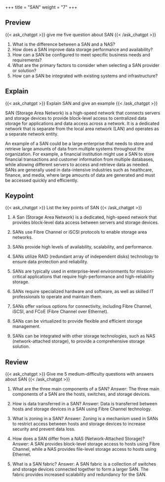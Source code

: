 +++
title = "SAN"
weight = "7"
+++
## Preview
{{< ask_chatgpt >}}
give me five question about SAN
{{< /ask_chatgpt >}}

1. What is the difference between a SAN and a NAS?
2. How does a SAN improve data storage performance and availability?
3. How can a SAN be configured to meet specific business needs and requirements?
4. What are the primary factors to consider when selecting a SAN provider or solution?
5. How can a SAN be integrated with existing systems and infrastructure?   

## Explain
{{< ask_chatgpt >}}
Explain SAN and give an example
{{< /ask_chatgpt >}}

SAN (Storage Area Network) is a high-speed network that connects servers and storage devices to provide block-level access to centralized data storage for applications and data access across a network. It is a dedicated network that is separate from the local area network (LAN) and operates as a separate network entity.

An example of a SAN could be a large enterprise that needs to store and retrieve large amounts of data from multiple systems throughout the organization. For example, a financial institution might use a SAN to store financial transactions and customer information from multiple databases, while allowing different servers to access and retrieve data as needed. SANs are generally used in data-intensive industries such as healthcare, finance, and media, where large amounts of data are generated and must be accessed quickly and efficiently.   

## Keypoint
{{< ask_chatgpt >}}
List the key points of SAN
{{< /ask_chatgpt >}}

1) A San (Storage Area Network) is a dedicated, high-speed network that provides block-level data access between servers and storage devices.

2) SANs use Fibre Channel or iSCSI protocols to enable storage area networks.

3) SANs provide high levels of availability, scalability, and performance.

4) SANs utilize RAID (redundant array of independent disks) technology to ensure data protection and reliability.

5) SANs are typically used in enterprise-level environments for mission-critical applications that require high-performance and high-reliability storage.

6) SANs require specialized hardware and software, as well as skilled IT professionals to operate and maintain them.

7) SANs offer various options for connectivity, including Fibre Channel, iSCSI, and FCoE (Fibre Channel over Ethernet).

8) SANs can be virtualized to provide flexible and efficient storage management.

9) SANs can be integrated with other storage technologies, such as NAS (network-attached storage), to provide a comprehensive storage solution.   

## Review
{{< ask_chatgpt >}}
Give me 5 medium-difficulty questions with answers about SAN
{{< /ask_chatgpt >}}

1) What are the three main components of a SAN?
Answer: The three main components of a SAN are the hosts, switches, and storage devices.

2) How is data transferred in a SAN?
Answer: Data is transferred between hosts and storage devices in a SAN using Fibre Channel technology.

3) What is zoning in a SAN?
Answer: Zoning is a mechanism used in SANs to restrict access between hosts and storage devices to increase security and prevent data loss.

4) How does a SAN differ from a NAS (Network-Attached Storage)?
Answer: A SAN provides block-level storage access to hosts using Fibre Channel, while a NAS provides file-level storage access to hosts using Ethernet.

5) What is a SAN fabric?
Answer: A SAN fabric is a collection of switches and storage devices connected together to form a larger SAN. The fabric provides increased scalability and redundancy for the SAN.   

